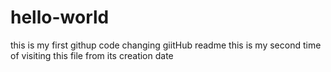 # hello-world
this is my first githup code
changing giitHub readme
this is my second time of visiting this file from its creation date
